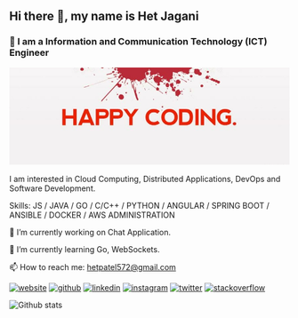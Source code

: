 ## Hi there 👋, my name is Het Jagani
### 🐧 I am a Information and Communication Technology (ICT) Engineer 
![Happy Coding](https://github.com/hetjagani/hetjagani/raw/master/coding.jpg)

I am interested in Cloud Computing, Distributed Applications, DevOps and Software Development.

Skills: JS / JAVA / GO / C/C++ / PYTHON / ANGULAR / SPRING BOOT / ANSIBLE / DOCKER / AWS ADMINISTRATION

🔭 I’m currently working on Chat Application. 

🌱 I’m currently learning Go, WebSockets. 

📫 How to reach me: hetpatel572@gmail.com 

[<img src='https://cdn.jsdelivr.net/npm/simple-icons@3.0.1/icons/icloud.svg' alt='website' height='35'>](https://hetjagani.imfast.io)  [<img src='https://cdn.jsdelivr.net/npm/simple-icons@3.0.1/icons/github.svg' alt='github' height='35'>](https://github.com/hetjagani)  [<img src='https://cdn.jsdelivr.net/npm/simple-icons@3.0.1/icons/linkedin.svg' alt='linkedin' height='35'>](https://www.linkedin.com/in/het-jagani-225705142/)  [<img src='https://cdn.jsdelivr.net/npm/simple-icons@3.0.1/icons/instagram.svg' alt='instagram' height='35'>](https://www.instagram.com/het_jagani_/)  [<img src='https://cdn.jsdelivr.net/npm/simple-icons@3.0.1/icons/twitter.svg' alt='twitter' height='35'>](https://twitter.com/jagani_het)  [<img src='https://cdn.jsdelivr.net/npm/simple-icons@3.0.1/icons/stackoverflow.svg' alt='stackoverflow' height='40'>](https://stackoverflow.com/users/7833624/het-jagani?tab=profile)

![Github stats](https://github-readme-stats.vercel.app/api?username=hetjagani&show_icons=true)
